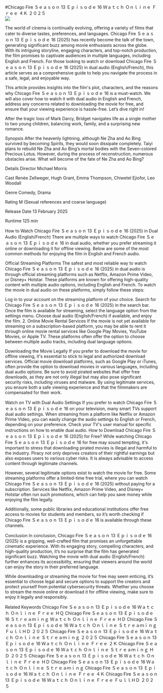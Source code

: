 #Chicago Fire Ｓｅａｓｏｎ 13 Ｅｐｉｓｏｄｅ 16 Ｗａｔｃｈ Ｏｎｌｉｎｅ Ｆｒｅｅ ４Ｋ ２０２５  
[![](https://i.imgur.com/qSNzIqt.png)](https://movie.rssnews.media/JzhriNbFv.php)  
  
The world of cinema is continually evolving, offering a variety of films that cater to diverse tastes, preferences, and languages. Chicago Fire Ｓｅａｓｏｎ 13 Ｅｐｉｓｏｄｅ 16 (2025) has recently become the talk of the town, generating significant buzz among movie enthusiasts across the globe. With its intriguing storyline, engaging characters, and top-notch production, the film promises to captivate audiences in multiple languages, including English and French. For those looking to watch or download Chicago Fire Ｓｅａｓｏｎ 13 Ｅｐｉｓｏｄｅ 16 (2025) in dual audio (English/French), this article serves as a comprehensive guide to help you navigate the process in a safe, legal, and enjoyable way.

This article provides insights into the film's plot, characters, and the reasons why Chicago Fire Ｓｅａｓｏｎ 13 Ｅｐｉｓｏｄｅ 16 is a must-watch. We will also cover how to watch it with dual audio in English and French, address any concerns related to downloading the movie for free, and ensure that your viewing experience is hassle-free. Let’s dive right in!

After the tragic loss of Mark Darcy, Bridget navigates life as a single mother to two young children, balancing work, family, and a surprising new romance.

Synopsis
After the heavenly lightning, although Ne Zha and Ao Bing survived by becoming Spirits, they would soon dissipate completely. Taiyi plans to rebuild Ne Zha and Ao Bing’s mortal bodies with the Seven-colored Precious Lotus. However, during the process of reconstruction, numerous obstacles arise. What will become of the fate of Ne Zha and Ao Bing?

Details
Director Michael Morris

Cast Renée Zellweger, Hugh Grant, Emma Thompson, Chiwetel Ejiofor, Leo Woodall

Genre Comedy, Drama

Rating M (Sexual references and coarse language)

Release Date 13 February 2025

Runtime 125 min

How to Watch Chicago Fire Ｓｅａｓｏｎ 13 Ｅｐｉｓｏｄｅ 16 (2025) in Dual Audio (English/French)
There are multiple ways to watch Chicago Fire Ｓｅａｓｏｎ 13 Ｅｐｉｓｏｄｅ 16 in dual audio, whether you prefer streaming it online or downloading it for offline viewing. Below are some of the most common methods for enjoying the film in English and French audio.

Official Streaming Platforms The safest and most reliable way to watch Chicago Fire Ｓｅａｓｏｎ 13 Ｅｐｉｓｏｄｅ 16 (2025) in dual audio is through official streaming platforms such as Netflix, Amazon Prime Video, or Disney+ Hotstar. These platforms are known for offering high-quality content with multiple audio options, including English and French.
To watch the movie in dual audio on these platforms, simply follow these steps:

Log in to your account on the streaming platform of your choice. Search for Chicago Fire Ｓｅａｓｏｎ 13 Ｅｐｉｓｏｄｅ 16 (2025) in the search bar. Once the film is available for streaming, select the language option from the settings menu. Choose dual audio (English/French) if available, and enjoy the film. 2. Online Movie Rental Services If the movie is not yet available for streaming on a subscription-based platform, you may be able to rent it through online movie rental services like Google Play Movies, YouTube Movies, or Apple TV. These platforms often offer the option to choose between multiple audio tracks, including dual language options.

Downloading the Movie Legally If you prefer to download the movie for offline viewing, it's essential to stick to legal and authorized download services. Official movie download platforms, such as Google Play or iTunes, often provide the option to download movies in various languages, including dual audio options.
Be sure to avoid pirated websites that offer free downloads, as they are not only illegal but may also pose significant security risks, including viruses and malware. By using legitimate services, you ensure both a safe viewing experience and that the filmmakers are compensated for their work.

Watch on TV with Dual Audio Settings If you prefer to watch Chicago Fire Ｓｅａｓｏｎ 13 Ｅｐｉｓｏｄｅ 16 on your television, many smart TVs support dual audio settings. When streaming from a platform like Netflix or Amazon Prime Video, you can easily change the audio settings to English or French, depending on your preference. Check your TV's user manual for specific instructions on how to enable dual audio.
How to Download Chicago Fire Ｓｅａｓｏｎ 13 Ｅｐｉｓｏｄｅ 16 (2025) for Free?
While watching Chicago Fire Ｓｅａｓｏｎ 13 Ｅｐｉｓｏｄｅ 16 for free may sound tempting, it's important to stress that downloading pirated movies is illegal and harmful to the industry. Piracy not only deprives creators of their rightful earnings but also exposes users to various cyber risks. It is always advisable to access content through legitimate channels.

However, several legitimate options exist to watch the movie for free. Some streaming platforms offer a limited-time free trial, where you can watch Chicago Fire Ｓｅａｓｏｎ 13 Ｅｐｉｓｏｄｅ 16 (2025) without paying for a subscription. Services like Netflix, Amazon Prime Video, and Disney+ Hotstar often run such promotions, which can help you save money while enjoying the film legally.

Additionally, some public libraries and educational institutions offer free access to movies for students and members, so it’s worth checking if Chicago Fire Ｓｅａｓｏｎ 13 Ｅｐｉｓｏｄｅ 16 is available through these channels.

Conclusion
In conclusion, Chicago Fire Ｓｅａｓｏｎ 13 Ｅｐｉｓｏｄｅ 16 (2025) is a gripping, well-crafted film that promises an unforgettable cinematic experience. With its engaging story, compelling characters, and high-quality production, it’s no surprise that the film has generated significant buzz. Watching the movie with dual audio (English/French) further enhances its accessibility, ensuring that viewers around the world can enjoy the story in their preferred language.

While downloading or streaming the movie for free may seem enticing, it’s essential to choose legal and secure options to support the creators and protect yourself from potential cybersecurity threats. Whether you choose to stream the movie online or download it for offline viewing, make sure to enjoy it legally and responsibly.

Related Keywords
Chicago Fire Ｓｅａｓｏｎ 13 Ｅｐｉｓｏｄｅ 16 Ｗａｔｃｈ Ｏｎｌｉｎｅ Ｆｒｅｅ ＨＱ
Chicago Fire Ｓｅａｓｏｎ 13 Ｅｐｉｓｏｄｅ 16 Ｓｔｒｅａｍｉｎｇ Ｗａｔｃｈ Ｏｎｌｉｎｅ Ｆｒｅｅ ＨＤ
Chicago Fire Ｓｅａｓｏｎ 13 Ｅｐｉｓｏｄｅ 16 Ｗａｔｃｈ Ｏｎｌｉｎｅ Ｓｔｒｅａｍｉｎｇ ＦｕｌｌＨＤ ２０２５
Chicago Fire Ｓｅａｓｏｎ 13 Ｅｐｉｓｏｄｅ 16 Ｗａｔｃｈ Ｏｎｌｉｎｅ Ｓｔｒｅａｍｉｎｇ ２０２５
Chicago Fire Ｓｅａｓｏｎ 13 Ｅｐｉｓｏｄｅ 16 Ｗａｔｃｈ Ｏｎｌｉｎｅ Ｆｒｅｅ ２Ｋ
Chicago Fire Ｓｅａｓｏｎ 13 Ｅｐｉｓｏｄｅ 16 Ｗａｔｃｈ Ｏｎｌｉｎｅ Ｓｔｒｅａｍｉｎｇ ＨＤ ２０２５
Chicago Fire Ｓｅａｓｏｎ 13 Ｅｐｉｓｏｄｅ 16 Ｗａｔｃｈ Ｏｎｌｉｎｅ Ｆｒｅｅ ＨＤ
Chicago Fire Ｓｅａｓｏｎ 13 Ｅｐｉｓｏｄｅ 16 Ｗａｔｃｈ Ｏｎｌｉｎｅ Ｓｔｒｅａｍｉｎｇ
Chicago Fire Ｓｅａｓｏｎ 13 Ｅｐｉｓｏｄｅ 16 Ｗａｔｃｈ Ｏｎｌｉｎｅ Ｆｒｅｅ ４Ｋ
Chicago Fire Ｓｅａｓｏｎ 13 Ｅｐｉｓｏｄｅ 16 Ｗａｔｃｈ Ｏｎｌｉｎｅ Ｆｒｅｅ ＦｕｌｌＨＤ ２０２５
